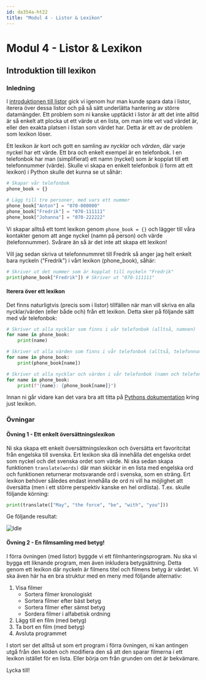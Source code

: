 ```yaml
---
id: da354a-ht22
title: "Modul 4 - Listor & Lexikon"
---
```


# Modul 4 - Listor & Lexikon

## Introduktion till lexikon

### Inledning

I [introduktionen till listor](..//ex-1) gick vi igenom hur man kunde spara data i listor, iterera över dessa listor och på så sätt underlätta hantering av större datamängder. Ett problem som ni kanske upptäckt i listor är att det inte alltid är så enkelt att plocka ut ett värde ut en lista, om man inte vet vad värdet är, eller den exakta platsen i listan som värdet har. Detta är ett av de problem som lexikon löser.

Ett lexikon är kort och gott en samling av *nycklar* och *värden*, där varje nyckel har ett värde. Ett bra och enkelt exempel är en telefonbok. I en telefonbok har man (simplifierat) ett namn (nyckel) som är kopplat till ett telefonnummer (värde). Skulle vi skapa en enkelt telefonbok (i form att ett lexikon) i Python skulle det kunna se ut såhär:

```python
# Skapar vår telefonbok
phone_book = {}

# Lägg till tre personer, med vars ett nummer
phone_book["Anton"] = "070-000000"
phone_book["Fredrik"] = "070-111111"
phone_book["Johanna"] = "070-222222"
```

Vi skapar alltså ett tomt lexikon genom `phone_book = {}` och lägger till våra kontakter genom att ange nyckel (namn på person) och värde (telefonnummer). Svårare än så är det inte att skapa ett lexikon!

Vill jag sedan skriva ut telefonnummret till Fredrik så anger jag helt enkelt bara nyckeln ("Fredrik") i vårt lexikon (phone_book), såhär:

```python
# Skriver ut det nummer som är kopplat till nyckeln "Fredrik"
print(phone_book["Fredrik"]) # Skriver ut "070-111111"
```

#### Iterera över ett lexikon

Det finns naturligtvis (precis som i listor) tillfällen när man vill skriva en alla nycklar/värden (eller både och) från ett lexikon. Detta sker på följande sätt med vår telefonbok:

```python
# Skriver ut alla nycklar som finns i vår telefonbok (alltså, namnen)
for name in phone_book:
    print(name)

# Skriver ut alla värden som finns i vår telefonbok (alltså, telefonnummer)
for name in phone_book:
    print(phone_book[name])

# Skriver ut alla nycklar och värden i vår telefonbok (namn och telefonnummer)
for name in phone_book:
    print(f"{name}: {phone_book[name]}")
```

Innan ni går vidare kan det vara bra att titta på [Pythons dokumentation](https://docs.python.org/2/tutorial/datastructures.html#dictionaries) kring just lexikon.

### Övningar

#### Övning 1 - Ett enkelt översättningslexikon

Ni ska skapa ett enkelt översättningslexikon och översätta ert favoritcitat från engelska till svenska. Ert lexikon ska då innehålla det engelska ordet som nyckel och det svenska ordet som värde. Ni ska sedan skapa funktionen `translate(words)` där man skickar in en lista med engelska ord och funktionen returnerar motsvarande ord i svenska, som en sträng. Ert lexikon behöver således endast innehålla de ord ni vill ha möjlighet att översätta (men i ett större perspektiv kanske en hel ordlista). T.ex. skulle följande körning:

```python
print(translate(["May", "the force", "be", "with", "you"]))
```

Ge följande resultat:

![Idle](../images/idle4.png)

#### Övning 2 - En filmsamling med betyg!

I förra övningen (med listor) byggde vi ett filmhanteringsprogram. Nu ska vi bygga ett liknande program, men även inkludera betygsättning. Detta genom ett lexikon där nyckeln är filmens titel och filmens betyg är värdet. Vi ska även här ha en bra struktur med en meny med följande alternativ:

1. Visa filmer
    - Sortera filmer kronologiskt
    - Sortera filmer efter bäst betyg
	- Sortera filmer efter sämst betyg
	- Sordera filmer i alfabetisk ordning
2. Lägg till en film (med betyg)
3. Ta bort en film (med betyg)
4. Avsluta programmet

I stort ser det alltså ut som ert program i förra övningen, ni kan antingen utgå från den koden och modifiera den så att den sparar filmerna i ett lexikon istället för en lista. Eller börja om från grunden om det är bekvämare.

Lycka till!